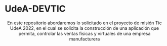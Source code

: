 # UdeA-DEVTIC
<div align="center">
En este repositorio abordaremos lo solicitado en el proyecto de misión Tic UdeA 2022, en el cual se solicita la construcción de una aplicación que permita, controlar las ventas físicas y virtuales de una empresa manufacturera
</div>
